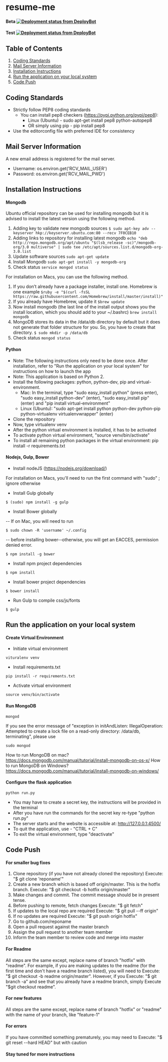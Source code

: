 # resume-me

#### Beta [![Deployment status from DeployBot](https://sig.deploybot.com/badge/88313865989649/37135.svg)](https://sig.deploybot.com/session/new)

#### Test [![Deployment status from DeployBot](https://sig.deploybot.com/badge/02267417997177/37757.svg)](https://sig.deploybot.com/session/new)

## Table of Contents
1. [Coding Standards](#coding-standards)
2. [Mail Server Information](#mail-server-information)
3. [Installation Instructions](#installation-instructions)
4. [Run the application on your local system](#run-the-application-on-your-local-system)
5. [Code Push](#code-push)


## Coding Standards
- Strictly follow PEP8 coding standards
  - You can install pep8 checkers (https://pypi.python.org/pypi/pep8):
    - Linux (Ubuntu) - sudo apt-get install pep8 python-autopep8
    - OR simply using pip - pip install pep8
- Use the editorconfig file with preferred IDE for consistency

## Mail Server Information 

A new email address is registered for the mail server.
- Username: os.environ.get('RCV_MAIL_USER')
- Password: os.environ.get('RCV_MAIL_PWD')

## Installation Instructions

#### Mongodb
Ubuntu official repository can be used for installing mongodb but it is advised to install the latest version using the following method.

1. Adding key to validate new mongodb sources
````$ sudo apt-key adv --keyserver hkp://keyserver.ubuntu.com:80 --recv 7F0CEB10````
2. Adding links to repository for installing latest mongodb
````echo "deb http://repo.mongodb.org/apt/ubuntu "$(lsb_release -sc)"/mongodb-org/3.0 multiverse" | sudo tee /etc/apt/sources.list.d/mongodb-org-3.0.list````
3. Update software sources
````sudo apt-get update````
4. Install Mongodb
````sudo apt-get install -y mongodb-org````
5. Check status
````service mongod status````

For installation on Macs, you can use the following method.

1. If you don’t already have a package installer, install one. Homebrew is one example
````$ruby -e "$(curl -fsSL https://raw.githubusercontent.com/Homebrew/install/master/install)" ````
2. If you already have Homebrew, update it
````$brew update````
3. Now install mongodb (the last line of the install output shows you the install location, which you should add to your ~/.bashrc)
````brew install mongodb````
4. MongoDB stores its data in the /data/db directory by default but it does not generate that folder structure for you. So, you have to create that directory.
````$ sudo mkdir -p /data/db````
5. Check status
````mongod status````

#### Python
- Note: The following instructions only need to be done once. After installation, refer to "Run the application on your local system" for instructions on how to launch the app
- Note: This application is based on Python 2.
- Install the following packages: python, python-dev, pip and virtual-environment.
  - Mac: In the terminal, type "sudo easy_install python" (press enter), "sudo easy_install python-dev" (enter), "sudo easy_install pip" (enter) and "pip install virtual-environment"
  - Linux (Ubuntu): "sudo apt-get install python python-dev python-pip python-virtualenv virtualenvwrapper" (enter)
- Clone the repository
- Now, type virtualenv venv
- After the python virtual environment is installed, it has to be activated
- To activate python virtual environment, "source venv/bin/activate"
- To install all remaining python packages in the virtual environment: pip install -r requirements.txt

#### Nodejs, Gulp, Bower
- Install nodeJS (https://nodejs.org/download/)

For installation on Macs, you'll need to run the first command with "sudo" ; ignore otherwise

- Install Gulp globally
````
$ (sudo) npm install -g gulp
````
- Install Bower globally

-- If on Mac, you will need to run 

````
$ sudo chown -R 'username' ~/.config
````

-- before installing bower--otherwise, you will get an EACCES, permission denied error.

````
$ npm install -g bower
````
- Install npm project dependencies
````
$ npm install
````
- Install bower project dependencies
````
$ bower install
````
- Run Gulp to compile css/js/fonts
````
$ gulp
````

## Run the application on your local system

#### Create Virtual Environment
- Initiate virtual environment
````
vituralenv venv
````
- Install requirements.txt 
````
pip install -r requirements.txt
````

- Activate virtual environment 
````
source venv/bin/activate
````

#### Run MongoDB
````
mongod
````
If you see the error message of "exception in initAndListen: IllegalOperation: Attempted to create a lock file on a read-only directory: /data/db, terminating", please use 
````
sudo mongod
````
How to run MongoDB on mac? https://docs.mongodb.com/manual/tutorial/install-mongodb-on-os-x/
How to run MongoDB on Windows? https://docs.mongodb.com/manual/tutorial/install-mongodb-on-windows/

#### Configure the flask application 
````
python run.py
````
- You may have to create a secret key, the instructions will be provided in the terminal
- After you have run the commands for the secret key re-type "python run.py"
- The server starts and the website is accessible at: http://127.0.0.1:4500/
- To quit the application, use - "CTRL + C"
- To exit the virtual environment, type "deactivate"

## Code Push

#### For smaller bug fixes

1. Clone repository (if you have not already cloned the repository)
Execute: "$ git clone 'reponame'"
2. Create a new branch which is based off origin/master. This is the hotfix branch.
Execute: "$ git checkout -b hotfix origin/master"
3. Make changes and commit. The commit message should be in present tense.
4. Before pushing to remote, fetch changes
Execute: "$ git fetch"
5. If updates to the local repo are required
Execute: "$ git pull --ff origin"
6. If no updates are required
Execute: "$ git push origin hotfix"
7. Go to github.com/reponame
8. Open a pull request against the master branch
9. Assign the pull request to another team member
10. Inform the team member to review code and merge into master

#### For Readme

All steps are the same except, replace name of branch "hotfix" with "readme". For example, if you are making updates 
to the readme (for the first time and don't have a readme branch listed), you will need to Execute: 
"$ git checkout -b readme origin/master". However, if you Execute: "$ git branch -a" and see that you already have a 
readme branch, simply Execute "$git checkout readme".

#### For new features

All steps are the same except, replace name of branch "hotfix" or "readme" with the name of your branch, like "feature-1"

#### For errors
If you have committed something prematurely, you may need to Execute: "$ git reset --hard HEAD" but with caution


#### Stay tuned for more instructions

